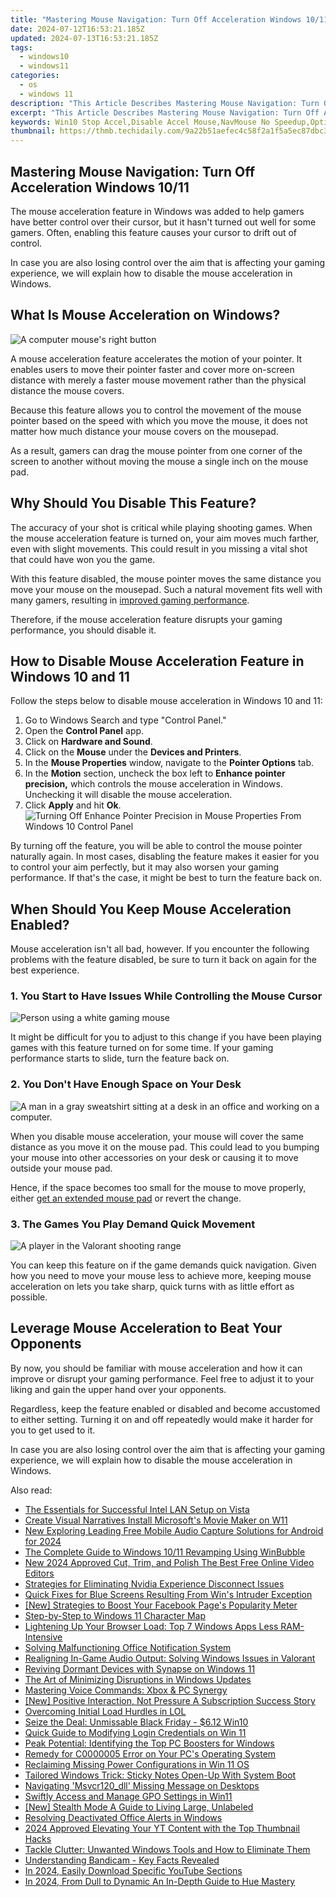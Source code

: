 ```yaml
---
title: "Mastering Mouse Navigation: Turn Off Acceleration Windows 10/11"
date: 2024-07-12T16:53:21.185Z
updated: 2024-07-13T16:53:21.185Z
tags:
  - windows10
  - windows11
categories:
  - os
  - windows 11
description: "This Article Describes Mastering Mouse Navigation: Turn Off Acceleration Windows 10/11"
excerpt: "This Article Describes Mastering Mouse Navigation: Turn Off Acceleration Windows 10/11"
keywords: Win10 Stop Accel,Disable Accel Mouse,NavMouse No Speedup,Optimize MouseNav,Control MouseSpeed Windows,Tweak MouseWinX,Accel Offset Reduce
thumbnail: https://thmb.techidaily.com/9a22b51aefec4c58f2a1f5a5ec87dbc393141382248bd9298fb623a960664270.jpeg
---
```


## Mastering Mouse Navigation: Turn Off Acceleration Windows 10/11

 The mouse acceleration feature in Windows was added to help gamers have better control over their cursor, but it hasn't turned out well for some gamers. Often, enabling this feature causes your cursor to drift out of control.

 In case you are also losing control over the aim that is affecting your gaming experience, we will explain how to disable the mouse acceleration in Windows.

## What Is Mouse Acceleration on Windows?

![A computer mouse's right button](https://static1.makeuseofimages.com/wordpress/wp-content/uploads/2023/07/a-computer-mouse.jpg)

 A mouse acceleration feature accelerates the motion of your pointer. It enables users to move their pointer faster and cover more on-screen distance with merely a faster mouse movement rather than the physical distance the mouse covers.

 Because this feature allows you to control the movement of the mouse pointer based on the speed with which you move the mouse, it does not matter how much distance your mouse covers on the mousepad.

 As a result, gamers can drag the mouse pointer from one corner of the screen to another without moving the mouse a single inch on the mouse pad.

## Why Should You Disable This Feature?

 The accuracy of your shot is critical while playing shooting games. When the mouse acceleration feature is turned on, your aim moves much farther, even with slight movements. This could result in you missing a vital shot that could have won you the game.

 With this feature disabled, the mouse pointer moves the same distance you move your mouse on the mousepad. Such a natural movement fits well with many gamers, resulting in [improved gaming performance](https://www.makeuseof.com/tag/5-ways-improve-laptop-gaming-performance/).

 Therefore, if the mouse acceleration feature disrupts your gaming performance, you should disable it.

## How to Disable Mouse Acceleration Feature in Windows 10 and 11

 Follow the steps below to disable mouse acceleration in Windows 10 and 11:

1. Go to Windows Search and type "Control Panel."
2. Open the **Control Panel** app.
3. Click on **Hardware and Sound**.
4. Click on the **Mouse** under the **Devices and Printers**.
5. In the **Mouse Properties** window, navigate to the **Pointer Options** tab.
6. In the **Motion** section, uncheck the box left to **Enhance pointer precision,** which controls the mouse acceleration in Windows. Unchecking it will disable the mouse acceleration.
7. Click **Apply** and hit **Ok**.  
![Turning Off Enhance Pointer Precision in Mouse Properties From Windows 10 Control Panel](https://static1.makeuseofimages.com/wordpress/wp-content/uploads/2022/05/Turning-Off-Enhance-Pointer-Precision-in-Mouse-Properties-From-Windows-10-Control-Panel.jpg)

 By turning off the feature, you will be able to control the mouse pointer naturally again. In most cases, disabling the feature makes it easier for you to control your aim perfectly, but it may also worsen your gaming performance. If that's the case, it might be best to turn the feature back on.

## When Should You Keep Mouse Acceleration Enabled?

 Mouse acceleration isn't all bad, however. If you encounter the following problems with the feature disabled, be sure to turn it back on again for the best experience.

### 1\. You Start to Have Issues While Controlling the Mouse Cursor
![Person using a white gaming mouse](https://thmb.techidaily.com/be822f3b46b270ef9926d48a1de9e3c012d7d2f35db231a8565a98612ff678d9.jpg)

 It might be difficult for you to adjust to this change if you have been playing games with this feature turned on for some time. If your gaming performance starts to slide, turn the feature back on.

### 2\. You Don't Have Enough Space on Your Desk
![A man in a gray sweatshirt sitting at a desk in an office and working on a computer.](https://static1.makeuseofimages.com/wordpress/wp-content/uploads/2023/07/man-in-sweatshirt-sitting-at-desk-working-on-computer.jpg)

 When you disable mouse acceleration, your mouse will cover the same distance as you move it on the mouse pad. This could lead to you bumping your mouse into other accessories on your desk or causing it to move outside your mouse pad.

 Hence, if the space becomes too small for the mouse to move properly, either [get an extended mouse pad](https://www.makeuseof.com/best-extended-mouse-pads/) or revert the change.

### 3\. The Games You Play Demand Quick Movement
![A player in the Valorant shooting range](https://static1.makeuseofimages.com/wordpress/wp-content/uploads/2023/08/tactical-shooters.jpg)

 You can keep this feature on if the game demands quick navigation. Given how you need to move your mouse less to achieve more, keeping mouse acceleration on lets you take sharp, quick turns with as little effort as possible.

## Leverage Mouse Acceleration to Beat Your Opponents

 By now, you should be familiar with mouse acceleration and how it can improve or disrupt your gaming performance. Feel free to adjust it to your liking and gain the upper hand over your opponents.

 Regardless, keep the feature enabled or disabled and become accustomed to either setting. Turning it on and off repeatedly would make it harder for you to get used to it.

 In case you are also losing control over the aim that is affecting your gaming experience, we will explain how to disable the mouse acceleration in Windows.



<ins class="adsbygoogle"
      style="display:block"
      data-ad-client="ca-pub-7571918770474297"
      data-ad-slot="8358498916"
      data-ad-format="auto"
      data-full-width-responsive="true"></ins>
<span class="atpl-alsoreadstyle">Also read:</span>
<div><ul>
<li><a href="https://win11-tips.techidaily.com/the-essentials-for-successful-intel-lan-setup-on-vista/"><u>The Essentials for Successful Intel LAN Setup on Vista</u></a></li>
<li><a href="https://extra-information.techidaily.com/create-visual-narratives-install-microsofts-movie-maker-on-w11/"><u>Create Visual Narratives  Install Microsoft's Movie Maker on W11</u></a></li>
<li><a href="https://voice-adjusting.techidaily.com/new-exploring-leading-free-mobile-audio-capture-solutions-for-android-for-2024/"><u>New Exploring Leading Free Mobile Audio Capture Solutions for Android for 2024</u></a></li>
<li><a href="https://win11-tips.techidaily.com/the-complete-guide-to-windows-1011-revamping-using-winbubble/"><u>The Complete Guide to Windows 10/11 Revamping Using WinBubble</u></a></li>
<li><a href="https://video-creation-software.techidaily.com/new-2024-approved-cut-trim-and-polish-the-best-free-online-video-editors/"><u>New 2024 Approved Cut, Trim, and Polish The Best Free Online Video Editors</u></a></li>
<li><a href="https://win11-tips.techidaily.com/strategies-for-eliminating-nvidia-experience-disconnect-issues/"><u>Strategies for Eliminating Nvidia Experience Disconnect Issues</u></a></li>
<li><a href="https://win11-tips.techidaily.com/quick-fixes-for-blue-screens-resulting-from-wins-intruder-exception/"><u>Quick Fixes for Blue Screens Resulting From Win's Intruder Exception</u></a></li>
<li><a href="https://facebook-video-recording.techidaily.com/new-strategies-to-boost-your-facebook-pages-popularity-meter/"><u>[New] Strategies to Boost Your Facebook Page's Popularity Meter</u></a></li>
<li><a href="https://win11-tips.techidaily.com/step-by-step-to-windows-11-character-map/"><u>Step-by-Step to Windows 11 Character Map</u></a></li>
<li><a href="https://win11-tips.techidaily.com/lightening-up-your-browser-load-top-7-windows-apps-less-ram-intensive/"><u>Lightening Up Your Browser Load: Top 7 Windows Apps Less RAM-Intensive</u></a></li>
<li><a href="https://win11-tips.techidaily.com/solving-malfunctioning-office-notification-system/"><u>Solving Malfunctioning Office Notification System</u></a></li>
<li><a href="https://win11-tips.techidaily.com/realigning-in-game-audio-output-solving-windows-issues-in-valorant/"><u>Realigning In-Game Audio Output: Solving Windows Issues in Valorant</u></a></li>
<li><a href="https://win11-tips.techidaily.com/reviving-dormant-devices-with-synapse-on-windows-11/"><u>Reviving Dormant Devices with Synapse on Windows 11</u></a></li>
<li><a href="https://win11-tips.techidaily.com/the-art-of-minimizing-disruptions-in-windows-updates/"><u>The Art of Minimizing Disruptions in Windows Updates</u></a></li>
<li><a href="https://win11-tips.techidaily.com/mastering-voice-commands-xbox-and-pc-synergy/"><u>Mastering Voice Commands: Xbox & PC Synergy</u></a></li>
<li><a href="https://youtube-stream.techidaily.com/new-positive-interaction-not-pressure-a-subscription-success-story/"><u>[New] Positive Interaction, Not Pressure  A Subscription Success Story</u></a></li>
<li><a href="https://win11-tips.techidaily.com/overcoming-initial-load-hurdles-in-lol/"><u>Overcoming Initial Load Hurdles in LOL</u></a></li>
<li><a href="https://win11-tips.techidaily.com/seize-the-deal-unmissable-black-friday-612-win10/"><u>Seize the Deal: Unmissable Black Friday - $6.12 Win10</u></a></li>
<li><a href="https://win11-tips.techidaily.com/quick-guide-to-modifying-login-credentials-on-win-11/"><u>Quick Guide to Modifying Login Credentials on Win 11</u></a></li>
<li><a href="https://win11-tips.techidaily.com/peak-potential-identifying-the-top-pc-boosters-for-windows/"><u>Peak Potential: Identifying the Top PC Boosters for Windows</u></a></li>
<li><a href="https://win11-tips.techidaily.com/remedy-for-c0000005-error-on-your-pcs-operating-system/"><u>Remedy for C0000005 Error on Your PC's Operating System</u></a></li>
<li><a href="https://win11-tips.techidaily.com/reclaiming-missing-power-configurations-in-win-11-os/"><u>Reclaiming Missing Power Configurations in Win 11 OS</u></a></li>
<li><a href="https://win11-tips.techidaily.com/tailored-windows-trick-sticky-notes-open-up-with-system-boot/"><u>Tailored Windows Trick: Sticky Notes Open-Up With System Boot</u></a></li>
<li><a href="https://win11-tips.techidaily.com/navigating-msvcr120dll-missing-message-on-desktops/"><u>Navigating 'Msvcr120_dll' Missing Message on Desktops</u></a></li>
<li><a href="https://win11-tips.techidaily.com/swiftly-access-and-manage-gpo-settings-in-win11/"><u>Swiftly Access and Manage GPO Settings in Win11</u></a></li>
<li><a href="https://extra-skills.techidaily.com/new-stealth-mode-a-guide-to-living-large-unlabeled/"><u>[New] Stealth Mode  A Guide to Living Large, Unlabeled</u></a></li>
<li><a href="https://win11-tips.techidaily.com/resolving-deactivated-office-alerts-in-windows/"><u>Resolving Deactivated Office Alerts in Windows</u></a></li>
<li><a href="https://youtube-video-recordings.techidaily.com/2024-approved-elevating-your-yt-content-with-the-top-thumbnail-hacks/"><u>2024 Approved  Elevating Your YT Content with the Top Thumbnail Hacks</u></a></li>
<li><a href="https://win11-tips.techidaily.com/tackle-clutter-unwanted-windows-tools-and-how-to-eliminate-them/"><u>Tackle Clutter: Unwanted Windows Tools and How to Eliminate Them</u></a></li>
<li><a href="https://screen-capture.techidaily.com/understanding-bandicam-key-facts-revealed/"><u>Understanding Bandicam - Key Facts Revealed</u></a></li>
<li><a href="https://youtube-video-recordings.techidaily.com/in-2024-easily-download-specific-youtube-sections/"><u>In 2024, Easily Download Specific YouTube Sections</u></a></li>
<li><a href="https://some-techniques.techidaily.com/in-2024-from-dull-to-dynamic-an-in-depth-guide-to-hue-mastery/"><u>In 2024, From Dull to Dynamic  An In-Depth Guide to Hue Mastery</u></a></li>
</ul></div>
